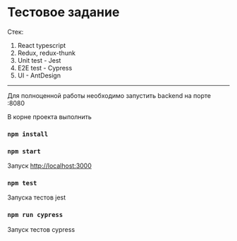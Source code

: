 # Тестовое задание

Стек:

1. React typescript
2. Redux, redux-thunk
3. Unit test - Jest
4. E2E test - Cypress
5. UI - AntDesign

---

Для полноценной работы необходимо запустить backend на порте :8080

В корне проекта выполнить 
### `npm install`

### `npm start`
Запуск
[http://localhost:3000](http://localhost:3000)


### `npm test`

Запуска тестов jest

### `npm run cypress`

Запуск тестов cypress